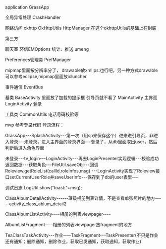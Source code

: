 application
GrassApp

全局异常处理
CrashHandler

网络访问
okhttp
OkHttpUtils
HttpManager 在这个okhttpUtils的基础上在封装

第三方

聊天室 环信EMOptions
统计、推送   umeng

Preferences管理类
PrefManager


mipmap里面按分辨率分了，
drawable放xml
ps:也行吧，另一种方式drawable可以参考eclipse,mipmap里面放icluncher

事件通信
EventBus

基类
BaseActivity 里面放了加载的提示框 
引导页就不看了
MainActivity 主界面
LoginActivity  登录


工具类
CommonUtils 电话号码校验等


mvp
参考登录代码
登录流程：

GrassApp---SplashActivity---第一次（用sp来保存这个）进来进引导页，非进入登录---未登录，进入主界面的登录界面---登录了，从db里面取出user，然后判断后进入角色界面

未登录---tv_login---LoginActivity---再去LoginPresenter实现逻辑---校验成功返回数据---获取角色---FileUtil.saveObj---回调Roleview.getRoleList(callId,roleInfos,msg)
---LoginActivity实现了Roleview接口setCurrentUserRole并saveUserInfo---保存到了db的user表里---


调试日志
LogUtil.show("toast:"+msg);


ClassAlbumDetailActivity------班级相册列表详情，不是查看单张照片的地方-----activity_class_ablum_detail2

ClassAlbumListActivity----相册的列表viewpager----

AlbumListFragment----相册的列表viewpager放fragment的地方


TeaClassTaskActivity---作业----TaskFragment---TaskPresenter(不只是作业还有通知；删除通知，删除作业，获取已发通知，获取通知，获取作业)






